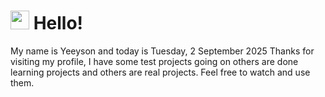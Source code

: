  <h1>
    <img src="https://emojis.slackmojis.com/emojis/images/1643510097/45343/hi.gif?1643510097" width="30"/> 
    Hello!
 </h1>
 <p>
    My name is Yeeyson and today is Tuesday, 2 September 2025
    Thanks for visiting my profile, I have some test projects going on others are done learning projects and others are real projects.
    Feel free to watch and use them.
 </p>